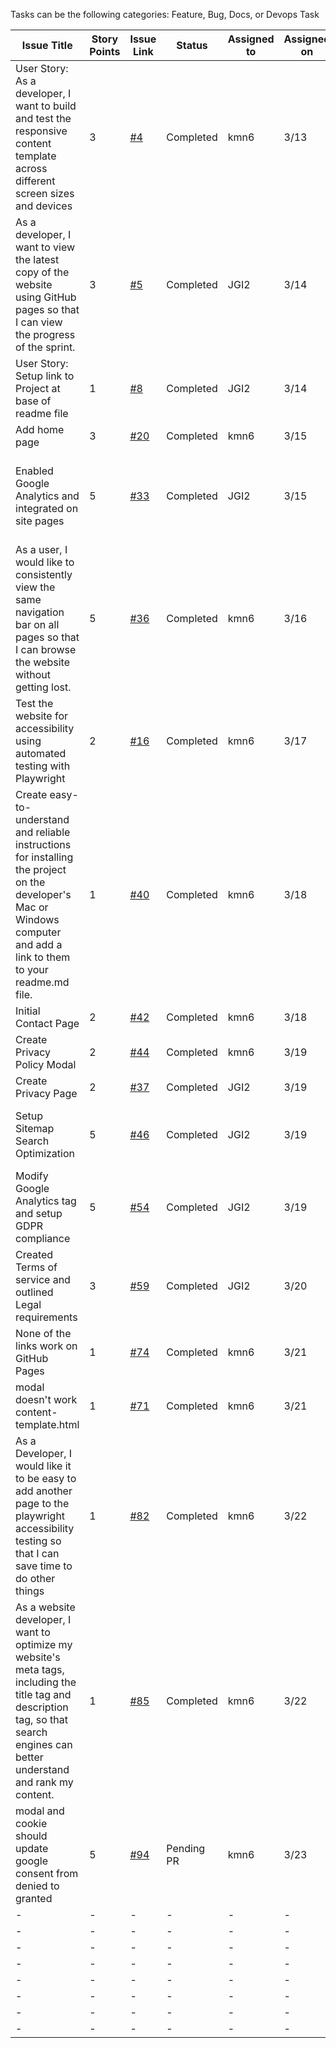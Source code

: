 Tasks can be the following categories: Feature, Bug, Docs, or Devops Task

| Issue Title                                                                                                                                                                       | Story Points | Issue Link                                                           | Status     | Assigned to | Assigned on | Completed On | Category | Status                        | Notes                                                                                                  |
|-----------------------------------------------------------------------------------------------------------------------------------------------------------------------------------|--------------|----------------------------------------------------------------------|------------|-------------|-------------|--------------|----------|-------------------------------|--------------------------------------------------------------------------------------------------------|
| User Story: As a developer, I want to build and test the responsive content template across different screen sizes and devices                                                    | 3            | [#4](https://github.com/jidone7061/mywebclass-simulation/issues/4)   | Completed  | kmn6        | 3/13        | 3/14         | Feature  | -                             |                                                                                                        |
| As a developer, I want to view the latest copy of the website using GitHub pages so that I can view the progress of the sprint.                                                   | 3            | [#5](https://github.com/jidone7061/mywebclass-simulation/issues/5)   | Completed  | JGI2        | 3/14        | 3/14         | -        | -                             |                                                                                                        |
| User Story: Setup link to Project at base of readme file                                                                                                                          | 1            | [#8](https://github.com/jidone7061/mywebclass-simulation/issues/8)   | Completed  | JGI2        | 3/14        | 3/14         | Feature  | -                             |                                                                                                        |
| Add home page                                                                                                                                                                     | 3            | [#20](https://github.com/jidone7061/mywebclass-simulation/issues/20) | Completed  | kmn6        | 3/15        | 3/15         | feature  | -                             |                                                                                                        |
| Enabled Google Analytics and integrated on site pages                                                                                                                             | 5            | [#33](https://github.com/jidone7061/mywebclass-simulation/issues/33) | Completed  | JGI2        | 3/15        | 3/17         | Feature  | Index.html file remaining     | Confirmed Google analytics was reporting properly after 24 hours and maintained                        |
| As a user, I would like to consistently view the same navigation bar on all pages so that I can browse the website without getting lost.                                          | 5            | [#36](https://github.com/jidone7061/mywebclass-simulation/issues/36) | Completed  | kmn6        | 3/16        | 3/16         | feature  |                               | Very difficult due to no previous playwright experience. With experience, this would be 1 story point. |
| Test the website for accessibility using automated testing with Playwright                                                                                                        | 2            | [#16](https://github.com/jidone7061/mywebclass-simulation/issues/16) | Completed  | kmn6        | 3/17        | 3/17         | feature  | -                             | third party axe package will do the tests for accessibility. We don't have to create our own tests.    |
| Create easy-to-understand and reliable instructions for installing the project on the developer's Mac or Windows computer and add a link to them to your readme.md file.          | 1            | [#40](https://github.com/jidone7061/mywebclass-simulation/issues/40) | Completed  | kmn6        | 3/18        | 3/18         | docs     | -                             |                                                                                                        |
| Initial Contact Page                                                                                                                                                              | 2            | [#42](https://github.com/jidone7061/mywebclass-simulation/issues/42) | Completed  | kmn6        | 3/18        | 3/18         | feature  | -                             |                                                                                                        |
| Create Privacy Policy Modal                                                                                                                                                       | 2            | [#44](https://github.com/jidone7061/mywebclass-simulation/issues/44) | Completed  | kmn6        | 3/19        | 3/19         | feature  | -                             |                                                                                                        |
| Create Privacy Page                                                                                                                                                               | 2            | [#37](https://github.com/jidone7061/mywebclass-simulation/issues/37) | Completed  | JGI2        | 3/19        | 3/22         | Feature  | -                             |                                                                                                        |
| Setup Sitemap Search Optimization                                                                                                                                                 | 5            | [#46](https://github.com/jidone7061/mywebclass-simulation/issues/46) | Completed  | JGI2        | 3/19        | 3/20         | Feature  | Google Search console indexed | Had to modify webpack configurations to get files to build                                             |
| Modify Google Analytics tag and setup GDPR compliance                                                                                                                             | 5            | [#54](https://github.com/jidone7061/mywebclass-simulation/issues/54) | Completed  | JGI2        | 3/19        | -            | Feature  | -                             | KEVIN IMPLEMENTED GOOGLE TAG ADJUSTMENTS                                                               |
| Created Terms of service and outlined Legal requirements                                                                                                                          | 3            | [#59](https://github.com/jidone7061/mywebclass-simulation/issues/59) | Completed  | JGI2        | 3/20        | 3/22         | docs     | Needs linking in project      |                                                                                                        |
| None of the links work on GitHub Pages                                                                                                                                            | 1            | [#74](https://github.com/jidone7061/mywebclass-simulation/issues/74) | Completed  | kmn6        | 3/21        | 3/21         | bug      | -                             |
| modal doesn't work content-template.html                                                                                                                                          | 1            | [#71](https://github.com/jidone7061/mywebclass-simulation/issues/71) | Completed  | kmn6        | 3/21        | 3/22         | bug      | -                             |
| As a Developer, I would like it to be easy to add another page to the playwright accessibility testing so that I can save time to do other things                                 | 1            | [#82](https://github.com/jidone7061/mywebclass-simulation/issues/82) | Completed  | kmn6        | 3/22        | 3/22         | feature  | -                             |
| As a website developer, I want to optimize my website's meta tags, including the title tag and description tag, so that search engines can better understand and rank my content. | 1            | [#85](https://github.com/jidone7061/mywebclass-simulation/issues/85) | Completed  | kmn6        | 3/22        | 3/22         | feature  | -                             |
| modal and cookie should update google consent from denied to granted                                                                                                              | 5            | [#94](https://github.com/jidone7061/mywebclass-simulation/issues/94) | Pending PR | kmn6        | 3/23        | 3/23         | bug      | -                             |
| -                                                                                                                                                                                 | -            | -                                                                    | -          | -           | -           | -            | -        | -                             |
| -                                                                                                                                                                                 | -            | -                                                                    | -          | -           | -           | -            | -        | -                             |
| -                                                                                                                                                                                 | -            | -                                                                    | -          | -           | -           | -            | -        | -                             |
| -                                                                                                                                                                                 | -            | -                                                                    | -          | -           | -           | -            | -        | -                             |
| -                                                                                                                                                                                 | -            | -                                                                    | -          | -           | -           | -            | -        | -                             |
| -                                                                                                                                                                                 | -            | -                                                                    | -          | -           | -           | -            | -        | -                             |
| -                                                                                                                                                                                 | -            | -                                                                    | -          | -           | -           | -            | -        | -                             |
| -                                                                                                                                                                                 | -            | -                                                                    | -          | -           | -           | -            | -        | -                             |

